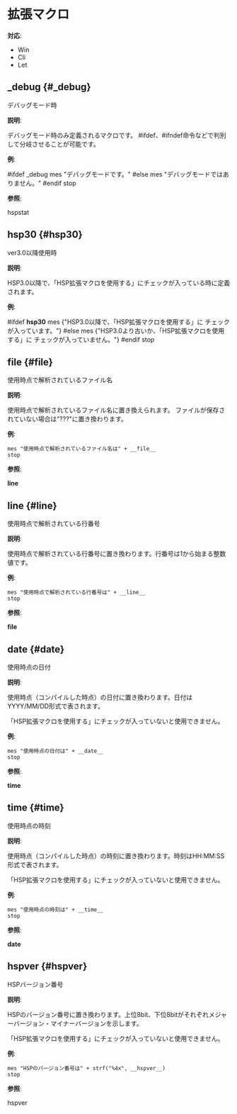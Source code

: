 # 拡張マクロ

__対応__:

- Win
- Cli
- Let


## _debug {#_debug}

デバッグモード時


__説明__:

デバッグモード時のみ定義されるマクロです。
#ifdef、#ifndef命令などで判別して分岐させることが可能です。


__例__:

#ifdef _debug
	mes "デバッグモードです。"
#else
	mes "デバッグモードではありません。"
#endif
	stop

__参照__:

hspstat


## __hsp30__ {#__hsp30__}

ver3.0以降使用時


__説明__:

HSP3.0以降で、「HSP拡張マクロを使用する」にチェックが入っている時に定義されます。


__例__:

#ifdef __hsp30__
	mes {"HSP3.0以降で、「HSP拡張マクロを使用する」に
	チェックが入っています。"}
#else
	mes {"HSP3.0より古いか、「HSP拡張マクロを使用する」に
	チェックが入っていません。"}
#endif
	stop


## __file__ {#__file__}

使用時点で解析されているファイル名


__説明__:

使用時点で解析されているファイル名に置き換えられます。
ファイルが保存されていない場合は"???"に置き換わります。


__例__:

	mes "使用時点で解析されているファイル名は" + __file__
	stop


__参照__:

__line__


## __line__ {#__line__}

使用時点で解析されている行番号


__説明__:

使用時点で解析されている行番号に置き換わります。行番号は1から始まる整数値です。


__例__:

	mes "使用時点で解析されている行番号は" + __line__
	stop


__参照__:

__file__


## __date__ {#__date__}

使用時点の日付


__説明__:

使用時点（コンパイルした時点）の日付に置き換わります。日付はYYYY/MM/DD形式で表されます。

「HSP拡張マクロを使用する」にチェックが入っていないと使用できません。


__例__:

	mes "使用時点の日付は" + __date__
	stop


__参照__:

__time__


## __time__ {#__time__}

使用時点の時刻


__説明__:

使用時点（コンパイルした時点）の時刻に置き換わります。時刻はHH:MM:SS形式で表されます。

「HSP拡張マクロを使用する」にチェックが入っていないと使用できません。


__例__:

	mes "使用時点の時刻は" + __time__
	stop


__参照__:

__date__


## __hspver__ {#__hspver__}

HSPバージョン番号


__説明__:

HSPのバージョン番号に置き換わります。上位8bit、下位8bitがそれぞれメジャーバージョン・マイナーバージョンを示します。 

「HSP拡張マクロを使用する」にチェックが入っていないと使用できません。


__例__:

	mes "HSPのバージョン番号は" + strf("%4x", __hspver__)
	stop


__参照__:

hspver
